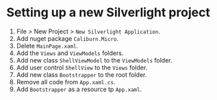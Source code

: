 # Setting up a new Silverlight project

1. File > New Project > `New Silverlight Application`.
2. Add nuget package `Caliburn.Micro`.
3. Delete `MainPage.xaml`.
4. Add the `Views` and `ViewModels` folders.
5. Add new class `ShellViewModel` to the `ViewModels` folder.
6. Add user control `ShellView` to the `Views` folder.
7. Add new class `Bootstrapper` to the root folder.
8. Remove all code from `App.xaml.cs`.
9. Add `Bootstrapper` as a resource tp `App.xaml`.